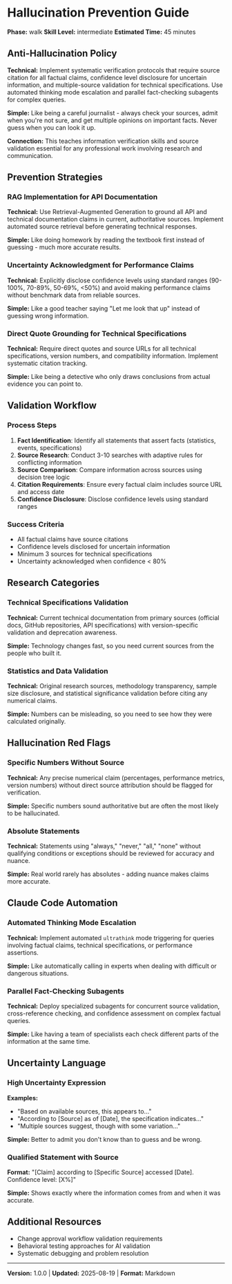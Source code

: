# Hallucination Prevention Guide

**Phase:** walk
**Skill Level:** intermediate
**Estimated Time:** 45 minutes

## Anti-Hallucination Policy

**Technical:** Implement systematic verification protocols that require source citation for all factual claims, confidence level disclosure for uncertain information, and multiple-source validation for technical specifications. Use automated thinking mode escalation and parallel fact-checking subagents for complex queries.

**Simple:** Like being a careful journalist - always check your sources, admit when you're not sure, and get multiple opinions on important facts. Never guess when you can look it up.

**Connection:** This teaches information verification skills and source validation essential for any professional work involving research and communication.

## Prevention Strategies

### RAG Implementation for API Documentation

**Technical:** Use Retrieval-Augmented Generation to ground all API and technical documentation claims in current, authoritative sources. Implement automated source retrieval before generating technical responses.

**Simple:** Like doing homework by reading the textbook first instead of guessing - much more accurate results.

### Uncertainty Acknowledgment for Performance Claims

**Technical:** Explicitly disclose confidence levels using standard ranges (90-100%, 70-89%, 50-69%, <50%) and avoid making performance claims without benchmark data from reliable sources.

**Simple:** Like a good teacher saying "Let me look that up" instead of guessing wrong information.

### Direct Quote Grounding for Technical Specifications

**Technical:** Require direct quotes and source URLs for all technical specifications, version numbers, and compatibility information. Implement systematic citation tracking.

**Simple:** Like being a detective who only draws conclusions from actual evidence you can point to.

## Validation Workflow

### Process Steps

1. **Fact Identification**: Identify all statements that assert facts (statistics, events, specifications)
2. **Source Research**: Conduct 3-10 searches with adaptive rules for conflicting information
3. **Source Comparison**: Compare information across sources using decision tree logic
4. **Citation Requirements**: Ensure every factual claim includes source URL and access date
5. **Confidence Disclosure**: Disclose confidence levels using standard ranges

### Success Criteria

- All factual claims have source citations
- Confidence levels disclosed for uncertain information
- Minimum 3 sources for technical specifications
- Uncertainty acknowledged when confidence < 80%

## Research Categories

### Technical Specifications Validation

**Technical:** Current technical documentation from primary sources (official docs, GitHub repositories, API specifications) with version-specific validation and deprecation awareness.

**Simple:** Technology changes fast, so you need current sources from the people who built it.

### Statistics and Data Validation

**Technical:** Original research sources, methodology transparency, sample size disclosure, and statistical significance validation before citing any numerical claims.

**Simple:** Numbers can be misleading, so you need to see how they were calculated originally.

## Hallucination Red Flags

### Specific Numbers Without Source

**Technical:** Any precise numerical claim (percentages, performance metrics, version numbers) without direct source attribution should be flagged for verification.

**Simple:** Specific numbers sound authoritative but are often the most likely to be hallucinated.

### Absolute Statements

**Technical:** Statements using "always," "never," "all," "none" without qualifying conditions or exceptions should be reviewed for accuracy and nuance.

**Simple:** Real world rarely has absolutes - adding nuance makes claims more accurate.

## Claude Code Automation

### Automated Thinking Mode Escalation

**Technical:** Implement automated `ultrathink` mode triggering for queries involving factual claims, technical specifications, or performance assertions.

**Simple:** Like automatically calling in experts when dealing with difficult or dangerous situations.

### Parallel Fact-Checking Subagents

**Technical:** Deploy specialized subagents for concurrent source validation, cross-reference checking, and confidence assessment on complex factual queries.

**Simple:** Like having a team of specialists each check different parts of the information at the same time.

## Uncertainty Language

### High Uncertainty Expression

**Examples:**
- "Based on available sources, this appears to..."
- "According to [Source] as of [Date], the specification indicates..."
- "Multiple sources suggest, though with some variation..."

**Simple:** Better to admit you don't know than to guess and be wrong.

### Qualified Statement with Source

**Format:** "[Claim] according to [Specific Source] accessed [Date]. Confidence level: [X%]"

**Simple:** Shows exactly where the information comes from and when it was accurate.

## Additional Resources

- Change approval workflow validation requirements
- Behavioral testing approaches for AI validation
- Systematic debugging and problem resolution

---

**Version:** 1.0.0 | **Updated:** 2025-08-19 | **Format:** Markdown
